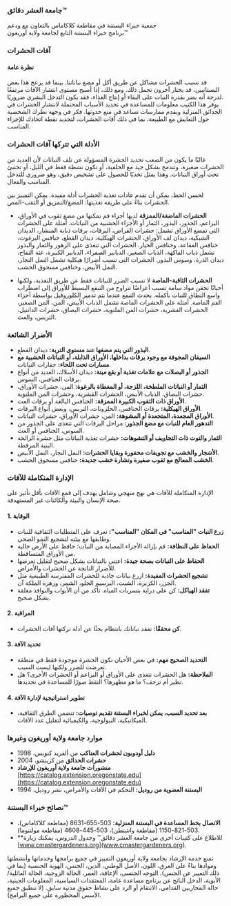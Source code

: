 ### جامعة العشر دقائق™  
جمعية خبراء البستنة في مقاطعة كلاكاماس بالتعاون مع ودعم  
برنامج خبراء البستنة التابع لجامعة ولاية أوريغون™  

### آفات الحشرات  
#### نظرة عامة  
قد تسبب الحشرات مشاكل عن طريق أكل أو مضغ نباتاتنا. بينما قد يزعج هذا بعض البستانيين، قد يختار آخرون تحمل ذلك. ومع ذلك، إذا أصبح مستوى انتشار الآفات مرتفعًا لدرجة أنه يضر بقدرة النبات على البقاء أو إنتاج الغذاء، فقد يكون التدخل البشري ضروريًا.  
يوفر هذا الكتيب معلومات للمساعدة في تحديد الأسباب المحتملة لانتشار الحشرات في الحدائق المنزلية ويقدم ممارسات تساعد في منع حدوثها. فكر في وجهة نظرك الشخصية حول التعايش مع الطبيعة، بما في ذلك آفات الحشرات، لتحديد نقطة اتخاذك للإجراء المناسب.  

### الأدلة التي تتركها آفات الحشرات  
غالبًا ما يكون من الصعب تحديد الحشرة المسؤولة عن تلف النباتات لأن العديد من الحشرات صغيرة، وتندمج بشكل جيد مع الخلفية، أو تكون نشطة فقط في الليل، أو تختبئ تحت أوراق النباتات. وهذا يمثل تحديًا للحصول على تشخيص دقيق، وهو ضروري للتدخل المناسب والفعال.  

لحسن الحظ، يمكن أن تقدم عادات تغذية الحشرات أدلة مفيدة. يمكن التمييز بين الحشرات بناءً على طريقة تغذيتها: المضغ/التمزيق أو الثقب-المص.  
- **الحشرات الماضغة/الممزقة** لديها أجزاء فم تمكنها من مضغ ثقوب في الأوراق، البراعم، الجذور، البذور، الثمار أو الأجزاء الخشبية من النباتات. أمثلة على الحشرات التي تمضغ الأوراق تشمل: حشرات القراص، اليرقات، يرقات ذبابة المنشار، الديدان الشبكية، ديدان لف الأوراق، الحشرات الهيكلية، ديدان القطع، خنافس البرغوث، خنافس الفقاعة، وخنافس الخيار. الحشرات التي تتغذى على الزهور والثمار والبذور تشمل ذباب الفاكهة، الذباب الصغير، الدبابير الصفراء، الدبابير الكبيرة، عثة التفاح، ديدان الذرة، وسوس البذور. الحشرات التي تسبب أضرارًا هيكلية تشمل النمل النجار، النمل الأبيض، وخنافس مسحوق الخشب.  

- **الحشرات الثاقبة-الماصة** لا تسبب الضرر للنباتات فقط عن طريق التغذية، ولكنها أحيانًا تحقن مواد سامة تسبب أعراضًا تتراوح من التبقع البسيط للأوراق إلى اضطراب واسع النطاق للنبات بأكمله. يحدث التبقع عندما يتم تدمير الكلوروفيل بواسطة أجزاء الفم الماصة. أمثلة على الحشرات الماصة تشمل الذباب الأبيض، المن، المن الصغير، الحشرات القشرية، حشرات المن الملتوية، حشرات البصاق، حشرات الدانتيل، التربس، والعث.  

### الأضرار الشائعة  
- **البذور التي يتم مضغها عند مستوى التربة:** ديدان القطع.  
- **السيقان المجوفة مع وجود يرقات بداخلها، الأوراق الذابلة، أو النباتات الخشبية مع مسارات تحت اللحاء:** حفارات النباتات.  
- **الجذور أو البصلات مع علامات تغذية أو بقع ميتة:** ديدان الأسلاك، العديد من أنواع يرقات الخنافس، السوس.  
- **الثمار أو النباتات الملطخة، اللزجة، أو المغطاة بالرغوة:** المن، حشرات الأوراق، حشرات البصاق، الذباب الأبيض، الحشرات القشرية، وحشرات المن الملتوية.  
- **الأوراق ذات الثقوب الكبيرة الممزقة:** الخنافس البالغة أو يرقات العث.  
- **الأوراق الهيكلية:** يرقات الخنافس، الحلزونات، التربس، وبعض أنواع اليرقات.  
- **الأوراق المجعدة، المتجعدة أو المشوهة:** المن، حشرات الأوراق، حشرات النباتات.  
- **التدهور العام للنبات مع مضغ الجذور:** مراحل اليرقات التي تتغذى على الجذور من السوس، الخنافس أو العث.  
- **الثمار والتوت ذات التجاويف أو التشوهات:** حشرات تغذية النباتات مثل حشرة الرائحة البنية المرقطة.  
- **الأشجار والخشب مع تجويفات محفورة وبقايا الحشرات:** النمل النجار، النمل الأبيض.  
- **الخشب المعالج مع ثقوب صغيرة ونشارة خشب جديدة:** خنافس مسحوق الخشب.  

### الإدارة المتكاملة للآفات  
الإدارة المتكاملة للآفات هي نهج منهجي وشامل يهدف إلى قمع الآفات بأقل تأثير على صحة الإنسان والبيئة والكائنات غير المستهدفة.  

#### 1. الوقاية  
- **زرع النبات "المناسب" في المكان "المناسب":** تعرف على المتطلبات الثقافية للنبات وطابقها مع بيئته لتشجيع النمو الصحي.  
- **الحفاظ على النظافة:** قم بإزالة الأجزاء المصابة من النبات؛ حافظ على الأرض خالية من الأوراق المتساقطة.  
- **الحفاظ على النباتات بصحة جيدة:** اعتني بالنباتات بشكل صحيح لتقليل تعرضها للأضرار الناتجة عن الحشرات والأمراض.  
- **تشجيع الحشرات المفيدة:** ازرع نباتات جاذبة للحشرات المفترسة الطبيعية مثل الجزر، الكزبرة، الشبت، البرسيم الحلو، الشمر، وزهرة الملكة آن.  
- **تفقد الهياكل:** كن على دراية بتسربات المياه. تأكد من أن الأبواب والنوافذ مغلقة بشكل صحيح.  

#### 2. المراقبة  
- **كن محققًا:** تفقد نباتاتك بانتظام بحثًا عن أدلة تركتها آفات الحشرات.  

#### 3. تحديد الآفة  
- **التحديد الصحيح مهم:** في بعض الأحيان تكون الحشرة موجودة فقط في منطقة تعرضت للضرر ولكنها ليست السبب.  
- **الملاحظة:** هل الحشرات تتغذى على الأوراق أو البراعم أو الحشرات الأخرى؟ هل تطير أم تزحف؟ ما هو مظهرها؟ التقط صورًا للمساعدة في تحديدها.  

#### 4. تطوير استراتيجية لإدارة الآفة  
- **بعد تحديد السبب، يمكن لخبراء البستنة تقديم توصيات:** تتضمن الطرق الثقافية، الميكانيكية، البيولوجية، والكيميائية لتقليل عدد الآفات.  

### موارد جامعة ولاية أوريغون وغيرها  
- **دليل أودوبون لحشرات العناكب** من ألفريد كنوبس، 1998  
- **حشرات الحدائق** من كرينشو، 2004  
- **منشورات جامعة ولاية أوريغون للإرشاد** [https://catalog.extension.oregonstate.edu](https://catalog.extension.oregonstate.edu)  
- **البستنة العضوية من روديل:** التحكم في الآفات والأمراض، نشر روديل، 1994  

### نصائح خبراء البستنة™  
- **الاتصال بخط المساعدة في البستنة المنزلية:** 503-655-8631 (مقاطعة كلاكاماس)، 503-821-1150 (مقاطعة واشنطن)، 503-445-4608 (مقاطعة مولتنوما).  
- **للاطلاع على كتيبات أخرى من جامعة العشر دقائق™ وجدول الدروس، يمكنك زيارة [www.cmastergardeners.org](www.cmastergardeners.org).  

تمنع خدمة الإرشاد بجامعة ولاية أوريغون التمييز في جميع برامجها وخدماتها وأنشطتها وموادها بناءً على العرق، اللون، الأصل الوطني، الدين، الجنس، الهوية الجنسية (بما في ذلك التعبير عن الجنس)، التوجه الجنسي، الإعاقة، العمر، الحالة الزوجية، الحالة العائلية/الأبوية، الدخل الناتج عن برنامج مساعدة عامة، المعتقدات السياسية، المعلومات الجينية، حالة المحاربين القدامى، الانتقام أو الرد على نشاط حقوق مدنية سابق. (لا تنطبق جميع الأسس المحظورة على جميع البرامج).